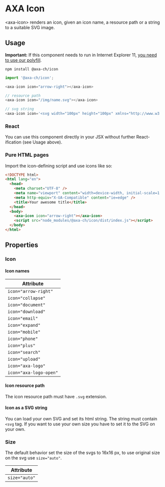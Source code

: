 # AXA Icon

&lt;axa-icon&gt; renders an icon, given an icon name, a resource path or a string to a suitable SVG image.

## Usage

**Important:** If this component needs to run in Internet Explorer 11, [you need to use our polyfill](https://github.com/axa-ch/patterns-library/tree/develop/src/components/05-utils/polyfill).

```
npm install @axa-ch/icon
```

```js
import '@axa-ch/icon';

<axa-icon icon="arrow-right"></axa-icon>

// resource path
<axa-icon icon="/img/name.svg"></axa-icon>

// svg string
<axa-icon icon='<svg width="100px" height="100px" xmlns="http://www.w3.org/2000/svg" viewBox="0 0 96 96"><g fill="none" stroke="currentColor" stroke-linecap="round" stroke-linejoin="round" stroke-width="2"><path d="M34.11 74.27v4.6m34.5-48.23A21.21 21.21 0 0 0 48 15.5a21.23 21.23 0 0 0-20.53 15.07m.43 12.23a21.61 21.61 0 0 0 40.29-.07m1.19-12.18a4.91 4.91 0 0 0-.77.09 19.36 19.36 0 0 1-.42 12.09 5.23 5.23 0 0 0 1.19.14A5.92 5.92 0 0 0 75 36.71a5.92 5.92 0 0 0-5.62-6.16zm-1.19 12.18a19.36 19.36 0 0 0 .42-12.09"/><path d="M27.31 42.87a4 4 0 0 0 .59-.07 19.34 19.34 0 0 1-.43-12.23h-.16m29.51-8.23c-2.77 0-5-3.45-5-6.47m2.49 10.58c-4.85 0-8.79-5.29-8.79-10.58M24.33 76.94l12.84 2.53a61.28 61.28 0 0 0 22.35 0l12.84-2.53m-9.78-2.67v4.6"/><path d="M24.33 76.94c0-13.26 10.75-20.46 24-20.46s24 7.2 24 20.46M54.57 57.37a6.23 6.23 0 1 1-12.45 0M27.81 42.73a5.23 5.23 0 0 1-1.19.14A5.92 5.92 0 0 1 21 36.71a5.92 5.92 0 0 1 5.65-6.16 4.91 4.91 0 0 1 .77.09"/></g></svg>"></axa-icon>'

```

### React

You can use this component directly in your JSX without further React-ification (see Usage above).

### Pure HTML pages

Import the icon-defining script and use icons like so:

```html
<!DOCTYPE html>
<html lang="en">
  <head>
    <meta charset="UTF-8" />
    <meta name="viewport" content="width=device-width, initial-scale=1.0" />
    <meta http-equiv="X-UA-Compatible" content="ie=edge" />
    <title>Your awesome title</title>
  </head>
  <body>
    <axa-icon icon="arrow-right"></axa-icon>
    <script src="node_modules/@axa-ch/icon/dist/index.js"></script>
  </body>
</html>
```

## Properties

### Icon

#### Icon names

| Attribute              |
| ---------------------- |
| `icon="arrow-right"`   |
| `icon="collapse"`      |
| `icon="document"`      |
| `icon="download"`      |
| `icon="email"`         |
| `icon="expand"`        |
| `icon="mobile"`        |
| `icon="phone"`         |
| `icon="plus"`          |
| `icon="search"`        |
| `icon="upload"`        |
| `icon="axa-logo"`      |
| `icon="axa-logo-open"` |

#### Icon resource path

The icon resource path must have `.svg` extension.

#### Icon as a SVG string

You can load your own SVG and set its html string. The string must contain `<svg` tag. If you want to use your own size you have to set it to the SVG on your own.

### Size

The default behavior set the size of the svgs to 16x16 px, to use original size on the svg use `size="auto"`.

| Attribute     |
| ------------- |
| `size="auto"` |
